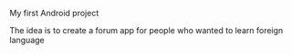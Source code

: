 My first Android project

The idea is to create a forum app for people who wanted to learn foreign language